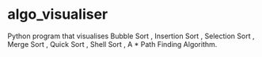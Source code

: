 # algo_visualiser
Python program that visualises Bubble Sort , Insertion Sort , Selection Sort , Merge Sort , Quick Sort , Shell Sort , A * Path Finding Algorithm.
